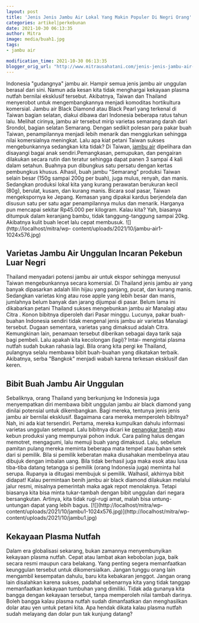 ```yaml
---
layout: post
title: 'Jenis Jenis Jambu Air Lokal Yang Makin Populer Di Negri Orang'
categories: artikel|perkebunan
date: 2021-10-30 06:13:35
author: Mitra
image: media/buah1.jpg
tags:
- jambu air

modification_time: 2021-10-30 06:13:35
blogger_orig_url: "http://www.mitrausahatani.com/jenis-jenis-jambu-air-unggulan.html"
---
```


Indonesia "gudangnya" jambu air. Hampir semua jenis jambu air unggulan berasal
dari sini. Namun ada kesan kita tidak menghargai kekayaan plasma nutfah
bernilai eksklusif tersebut. Akibatnya, Taiwan dan Thailand menyerobot untuk
mengembangkannya menjadi komoditas hortikultura komersial. Jambu air Black
Diamond atau Black Pearl yang terkenal di Taiwan bagian selatan, diakui dibawa
dari Indonesia beberapa ratus tahun lalu. Melihat cirinya, jambu air tersebut
mirip varietas semarang darah dari Srondol, bagian selatan Semarang. Dengan
sedikit polesan para pakar buah Taiwan, penampilannya menjadi lebih menarik
dan menggiurkan sehingga nilai komersialnya meningkat. Lalu apa kiat petani
Taiwan sukses mengebunkannya sedangkan kita tidak? Di Taiwan, [jambu
air](http://plantamor.com/species/info/syzygium/aqueum) dipelihara dan
disayangi bagai anak sendiri.Pemangkasan, pemupukan, dan pengairan dilakukan
secara rutin dan teratur sehingga dapat panen 3 sampai 4 kali dalam setahun.
Buahnya pun dibungkus satu persatu dengan kertas pembungkus khusus. Alhasil,
buah jambu "Semarang" produksi Taiwan selain besar (150g sampai 200g per
buah), juga mulus, renyah, dan manis. Sedangkan produksi lokal kita yang
kurang perawatan berukuran kecil (80g), berulat, kusam, dan kurang manis.
Bicara soal pasar, Taiwan mengekspornya ke Jepang. Kemasan yang dipakai kardus
berjendela dan disusun satu per satu agar penampilannya mulus dan menarik.
Harganya pun mencapai sekitar Rp45.000 per kilogram. Kalau kita? Yah, biasanya
ditumpuk dalam keranjang bambu, tidak tanggung-tanggung sampai 20kg. Akibatnya
kulit buah lecet lalu cepat membusuk. ![](http://localhost/mitra/wp-
content/uploads/2021/10/jambu-air1-1024x576.jpg)

## Varietas Jambu Air Unggulan Incaran Pekebun Luar Negri

Thailand menyadari potensi jambu air untuk ekspor sehingga menyusul Taiwan
mengebunkannya secara komersial. Di Thailand jenis jambu air yang banyak
dipasarkan adalah lilin hijau yang panjang, pucat, dan kurang manis. Sedangkan
varietas king atau rose apple yang lebih besar dan manis, jumlahnya belum
banyak dan jarang dijumpai di pasar. Belum lama ini dikabarkan petani Thailand
sukses mengebunkan jambu air Manalagi atau Citra . Konon bibitnya diperoleh
dari Pasar minggu. Lucunya, pakar buah-buahan Indonesia sendiri tidak mengenal
jenis jambu air varietas Manalagi tersebut. Dugaan sementara, varietas yang
dimaksud adalah Citra. Kemungkinan lain, penamaan tersebut diberikan sebagai
daya tarik saja bagi pembeli. Lalu apakah kita kecolongan (lagi)? Intai-
mengintai plasma nutfah sudah bukan rahasia lagi. Bila orang kita pergi ke
Thailand, pulangnya selalu membawa bibit buah-buahan yang dikatakan terbaik.
Akibatnya, serba "Bangkok" menjadi wabah karena terkesan eksklusif dan keren.

## Bibit Buah Jambu Air Unggulan

Sebaliknya, orang Thailand yang berkunjung ke Indonesia juga menyempatkan diri
membawa bibit unggulan jambu air black diamond yang dinilai potensial untuk
dikembangkan. Bagi mereka, tentunya jenis jenis jambu air bernilai eksklusif.
Bagaimana cara mereka memperoleh bibitnya? Nah, ini ada kiat tersendiri.
Pertama, mereka kumpulkan dahulu informasi varietas unggulan setempat. Lalu
bibitnya dicari ke [penangkar
benih](https://www.frontiersin.org/articles/10.3389/fphar.2018.00566/full#h2)
atau kebun produksi yang mempunyai pohon induk. Cara paling halus dengan
memotret, mengagumi, lalu memuji buah yang dimaksud. Lalu, sebelum pamitan
pulang mereka meminta beberapa mata tempel atau bahan setek dari si pemilik.
Bila si pemilik keberatan maka diusahakan membelinya atau dibujuk dengan
imbalan uang. Bila tidak berhasil juga maka esok atau lusa tiba-tiba datang
tetangga si pemilik (orang Indonesia juga) meminta hal serupa. Rupanya ia
ditugasi membujuk si pemilik. Walhasil, akhirnya bibit didapat! Kalau
permintaan benih jambu air black diamond dilakukan melalui jalur resmi,
misalnya pemerintah maka agak repot menolaknya. Tetapi biasanya kita bisa
minta tukar-tambah dengan bibit unggulan dari negara bersangkutan. Artinya,
kita tidak rugi-rugi amat, malah bisa untung-untungan dapat yang lebih bagus.
[![](http://localhost/mitra/wp-
content/uploads/2021/10/jambu1-1024x576.jpg)](http://localhost/mitra/wp-
content/uploads/2021/10/jambu1.jpg)

## Kekayaan Plasma Nutfah

Dalam era globalisasi sekarang, bukan zamannya menyembunyikan kekayaan plasma
nutfah. Cepat atau lambat akan kebobolan juga, baik secara resmi maupun cara
belakang. Yang penting segera memanfaatkan keunggulan tersebut untuk
dikomersialkan. Jangan tunggu orang lain mengambil kesempatan dahulu, baru
kita kebakaran jenggot. Jangan orang lain disalahkan karena sukses, padahal
sebenarnya kita yang tidak tanggap memanfaatkan kekayaan tumbuhan yang
dimiliki. Tidak ada gunanya kita bangga dengan kekayaan tersebut, tanpa
memperoleh nilai tambah darinya. Boleh bangga kalau plasma nutfah sudah
dimanfaatkan dan menghasilkan dolar atau yen untuk petani kita. Apa hendak
dikata kalau plasma nutfah sudah melayang dan dolar pun tak kunjung datang?


